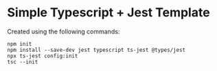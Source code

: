 # Simple Typescript + Jest Template

Created using the following commands:

```
npm init
npm install --save-dev jest typescript ts-jest @types/jest
npx ts-jest config:init
tsc --init
```
